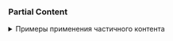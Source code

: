 ### Partial Content


<details><summary>Примеры применения частичного контента</summary>
<p>

- <details><summary>Видео превью - dzen.ru</summary>
  <p>

  Инициализирующий (не кэшированный) ответ

  ![dzen.ru - пример не кешированного ответа](../assets/partial-content/dzen/no-cached-1.png) -

  Кешированный ответ

  ![dzen.ru - пример кешированного ответа](../assets/partial-content/dzen/cached-1.png)

  </p>
  </details>
- <details><summary>Аудио файл - vk.com</summary>
  <p>

  Не понятно зачем его отправили именно так, так как аудио файлы маленькие.

  Инициализирующий (не кэшированный) ответ

  ![vk.com - пример не кешированного ответа](../assets/partial-content/vk/no-cached-1.png) -

  Кешированный ответ

  ![vk.com - пример кешированного ответа](../assets/partial-content/vk/cached-1.png)

  </p>
  </details>
- <details><summary>Видео, которое разбито по байтам - pinterest.com</summary>
  <p>

  Инициализирующие (не кэшированные) ответы

  Первый не кешированный ответ
  ![pinterest.com - пример не кешированного ответа](image.png)

  N-number не кешированный ответ
  ![pinterest.com - пример не кешированного ответа](image-1.png)

  Последний не кешированный ответ
  ![pinterest.com - пример не кешированного ответа](image-3.png)


  Первый кешированный ответ
  ![pinterest.com - пример кешированного ответа](image-4.png)

  N-number кешированный ответ
  ![pinterest.com - пример кешированного ответа](image-5.png)

  Последний кешированный ответ
  ![pinterest.com - пример кешированного ответа](image-6.png)

  </p>
  </details>


</p>
</details>
